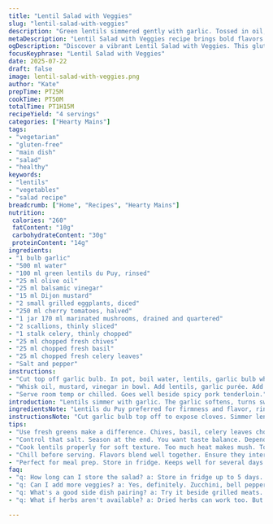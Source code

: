 ```yaml
---
title: "Lentil Salad with Veggies"
slug: "lentil-salad-with-veggies"
description: "Green lentils simmered gently with garlic. Tossed in oil, mustard, and balsamic vinegar. Roasted red peppers swapped for grilled eggplant. Cherry tomatoes stay; artichokes replaced with marinated mushrooms. Fresh herbs—chives, basil, celery leaves—scatter in. Onion and celery chopped fine. Cook lentils till soft, about 50 minutes. Mix, season. Serve chilled or room temp. A punch of flavor without gluten, nuts, eggs, dairy. A hardy vegetarian main or side. Add crunchy texture, a herbaceous kick."
metaDescription: "Lentil Salad with Veggies recipe brings bold flavors together without gluten, nuts, eggs, or dairy. A hearty vegetarian dish for all occasions."
ogDescription: "Discover a vibrant Lentil Salad with Veggies. This gluten-free dish combines lentils, fresh herbs, and smoky eggplant for a flavorful meal."
focusKeyphrase: "Lentil Salad with Veggies"
date: 2025-07-22
draft: false
image: lentil-salad-with-veggies.png
author: "Kate"
prepTime: PT25M
cookTime: PT50M
totalTime: PT1H15M
recipeYield: "4 servings"
categories: ["Hearty Mains"]
tags:
- "vegetarian"
- "gluten-free"
- "main dish"
- "salad"
- "healthy"
keywords:
- "lentils"
- "vegetables"
- "salad recipe"
breadcrumb: ["Home", "Recipes", "Hearty Mains"]
nutrition: 
 calories: "260"
 fatContent: "10g"
 carbohydrateContent: "30g"
 proteinContent: "14g"
ingredients:
- "1 bulb garlic"
- "500 ml water"
- "100 ml green lentils du Puy, rinsed"
- "25 ml olive oil"
- "25 ml balsamic vinegar"
- "15 ml Dijon mustard"
- "2 small grilled eggplants, diced"
- "250 ml cherry tomatoes, halved"
- "1 jar 170 ml marinated mushrooms, drained and quartered"
- "2 scallions, thinly sliced"
- "1 stalk celery, thinly chopped"
- "25 ml chopped fresh chives"
- "25 ml chopped fresh basil"
- "25 ml chopped fresh celery leaves"
- "Salt and pepper"
instructions:
- "Cut top off garlic bulb. In pot, boil water, lentils, garlic bulb whole. Cover, simmer on low around 50 minutes or until lentils soft. Salt and pepper at end. Drain if needed. Squeeze softened garlic out, mash."
- "Whisk oil, mustard, vinegar in bowl. Add lentils, garlic purée. Add eggplant, tomatoes, mushrooms, scallions, celery, chives, basil, celery leaves. Stir. Taste, adjust seasoning."
- "Serve room temp or chilled. Goes well beside spicy pork tenderloin."
introduction: "Lentils simmer with garlic. The garlic softens, turns sweet, then mashed into the mix. No roasted yellow peppers here. Instead, smoky grilled eggplant dices bring depth. Mushrooms give earthiness replacing artichokes. Cherry tomatoes sliced. Onions and celery diced fine. Chives, basil, celery leaves chopped fresh, burst of herbs throughout. The dressing tangy from balsamic and sharp mustard, mellowed with olive oil. Lentils soak it all in. Mix it then chill or serve at room temp, hearty and vegetal. Vegan, gluten free, no nuts or dairy. Good for mains, sides, or light meals. A rustic French touch."
ingredientsNote: "Lentils du Puy preferred for firmness and flavor, rinsed before cooking. Whole garlic bulb roasted in pot with lentils, then mashed, not discarded; imparts mellow garlic taste but not sharp. Grilled eggplant swaps yellow peppers—adds smokiness and heartiness. Mushrooms marinated in oil replace artichokes, keeping oil element but altering flavor profile to earthier. Fresh herbs essential—chives, basil, celery leaves—brighten and lift the dish. Oil, vinegar, mustard form simple vinaigrette dressing, balance acidity and fat. Season at end for control of saltiness."
instructionsNote: "Cut garlic bulb top off to expose cloves. Simmer lentils and whole garlic in water until lentils tender but not mushy, around 50 minutes. Drain excess liquid if needed. Press cloves from garlic bulb, mash into creamy purée. Whisk dressing ingredients: oil, vinegar, mustard. Combine lentils, garlic purée, and diced vegetables. Add herbs last, toss well. Adjust with salt and pepper after tasting. Chill to blend flavors or serve right away. Keeps well refrigerated. Serves four comfortably. Great alongside spicy pork or as a vegetarian meal alone."
tips:
- "Use fresh greens make a difference. Chives, basil, celery leaves chopped finely. This adds a fresh layer of flavor. Don't skip. You want that burst. A good amount necessary."
- "Control that salt. Season at the end. You want taste balance. Depending on garlic strength, adjust. Remember, lentils soak flavors. Salting prior alters outcome. Be careful."
- "Cook lentils properly for soft texture. Too much heat makes mush. Too little? Hard bits spoil bite. Watch closely. Aiming for tender, but not breaking apart. Simmer helps achieve this."
- "Chill before serving. Flavors blend well together. Ensure they intermingle nicely. About 30 minutes chill time is best. Cold enhances taste. Room temperature works too, but cool has edge."
- "Perfect for meal prep. Store in fridge. Keeps well for several days. A hearty option for lunch or dinner. Grab it quickly. Great side dish for grilled meats. Versatile too."
faq:
- "q: How long can I store the salad? a: Store in fridge up to 5 days. Make sure it's in a sealed container. Can serve cold or room temp. Just stir before serving."
- "q: Can I add more veggies? a: Yes, definitely. Zucchini, bell peppers, whatever you like. Just adjust cook times to keep everything tender. Play with flavors; it's versatile."
- "q: What's a good side dish pairing? a: Try it beside grilled meats. Spicy pork tenderloin or chicken works well. Light flavors let salad shine. Perfect balance; complements nicely."
- "q: What if herbs aren't available? a: Dried herbs can work too. But fresh is key for flavor. Maybe use Italian seasoning for a twist. Adjust amounts to taste."

---
```

